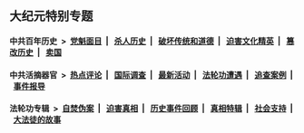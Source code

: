 ## 大纪元特别专题

#### 中共百年历史 &nbsp;>&nbsp; [党魁面目](indexes/nf1176107/README.md?04020430) &nbsp;| &nbsp; [杀人历史](indexes/nf1176106/README.md?04020430) &nbsp;| &nbsp; [破坏传统和道德](indexes/nf1176106/README.md?04020430) &nbsp;| &nbsp; [迫害文化精英](indexes/nf1176111/README.md?04020430) &nbsp;| &nbsp; [篡改历史](indexes/nf1176115/README.md?04020430) &nbsp;| &nbsp; [卖国](indexes/nf1176117/README.md?04020430) 

#### 中共活摘器官 &nbsp;>&nbsp; [热点评论](indexes/nf5879/README.md?04020430) &nbsp;| &nbsp; [国际调查](indexes/nf5947/README.md?04020430) &nbsp;| &nbsp; [最新活动](indexes/nf5883/README.md?04020430) &nbsp;| &nbsp; [法轮功遭遇](indexes/nf5881/README.md?04020430) &nbsp;| &nbsp; [追查案例](indexes/nf5880/README.md?04020430) &nbsp;| &nbsp; [事件报导](indexes/nf5877/README.md?04020430) 

#### 法轮功专辑 &nbsp;>&nbsp; [自焚伪案](indexes/nf5562/README.md?04020430) &nbsp;| &nbsp; [迫害真相](indexes/nf4379/README.md?04020430) &nbsp;| &nbsp; [历史事件回顾](indexes/nf5793/README.md?04020430) &nbsp;| &nbsp; [真相特辑](indexes/nf4389/README.md?04020430) &nbsp;| &nbsp; [社会支持](indexes/nf4386/README.md?04020430) &nbsp;| &nbsp; [大法徒的故事](indexes/nf1147481/README.md?04020430) 


